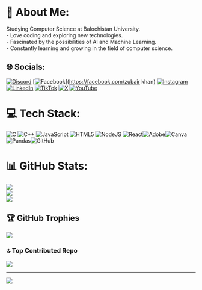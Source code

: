 # 💫 About Me:
Studying Computer Science at Balochistan University.<br>-  Love coding and exploring new technologies.<br>-  Fascinated by the possibilities of AI and Machine Learning.<br>- Constantly learning and growing in the field of computer science.


## 🌐 Socials:
[![Discord](https://img.shields.io/badge/Discord-%237289DA.svg?logo=discord&logoColor=white)](https://discord.gg/kingkong067645) [![Facebook](https://img.shields.io/badge/Facebook-%231877F2.svg?logo=Facebook&logoColor=white)](https://facebook.com/zubair khan) [![Instagram](https://img.shields.io/badge/Instagram-%23E4405F.svg?logo=Instagram&logoColor=white)](https://instagram.com/m_zubair_khan) [![LinkedIn](https://img.shields.io/badge/LinkedIn-%230077B5.svg?logo=linkedin&logoColor=white)](https://linkedin.com/in/Muhamm(Marselo)zubair) [![TikTok](https://img.shields.io/badge/TikTok-%23000000.svg?logo=TikTok&logoColor=white)](https://tiktok.com/@@zubairkhilgi) [![X](https://img.shields.io/badge/X-black.svg?logo=X&logoColor=white)](https://x.com/@zubairkhnkhilgi) [![YouTube](https://img.shields.io/badge/YouTube-%23FF0000.svg?logo=YouTube&logoColor=white)](https://youtube.com/@@zubair3683) 

# 💻 Tech Stack:
![C](https://img.shields.io/badge/c-%2300599C.svg?style=for-the-badge&logo=c&logoColor=white) ![C++](https://img.shields.io/badge/c++-%2300599C.svg?style=for-the-badge&logo=c%2B%2B&logoColor=white)  ![JavaScript](https://img.shields.io/badge/javascript-%23323330.svg?style=for-the-badge&logo=javascript&logoColor=%23F7DF1E) ![HTML5](https://img.shields.io/badge/html5-%23E34F26.svg?style=for-the-badge&logo=html5&logoColor=white) ![NodeJS](https://img.shields.io/badge/node.js-6DA55F?style=for-the-badge&logo=node.js&logoColor=white) ![React](https://img.shields.io/badge/react-%2320232a.svg?style=for-the-badge&logo=react&logoColor=%2361DAFB)![Adobe](https://img.shields.io/badge/adobe-%23FF0000.svg?style=for-the-badge&logo=adobe&logoColor=white)![Canva](https://img.shields.io/badge/Canva-%2300C4CC.svg?style=for-the-badge&logo=Canva&logoColor=white) ![Pandas](https://img.shields.io/badge/pandas-%23150458.svg?style=for-the-badge&logo=pandas&logoColor=white)![GitHub](https://img.shields.io/badge/github-%23121011.svg?style=for-the-badge&logo=github&logoColor=white)
# 📊 GitHub Stats:
![](https://github-readme-stats.vercel.app/api?username=zubairscriptlab&theme=dark&hide_border=false&include_all_commits=false&count_private=false)<br/>
![](https://github-readme-streak-stats.herokuapp.com/?user=zubairscriptlab&theme=dark&hide_border=false)<br/>
![](https://github-readme-stats.vercel.app/api/top-langs/?username=zubairscriptlab&theme=dark&hide_border=false&include_all_commits=false&count_private=false&layout=compact)

## 🏆 GitHub Trophies
![](https://github-profile-trophy.vercel.app/?username=zubairscriptlab&theme=radical&no-frame=false&no-bg=true&margin-w=4)

### 🔝 Top Contributed Repo
![](https://github-contributor-stats.vercel.app/api?username=zubairscriptlab&limit=5&theme=dark&combine_all_yearly_contributions=true)

---

[![](https://visitcount.itsvg.in/api?id=ZubairScriptLab&label=Profile%20Views&color=1&icon=6&pretty=false)](https://visitcount.itsvg.in)
<!-- Proudly created with GPRM ( https://gprm.itsvg.in ) -->
